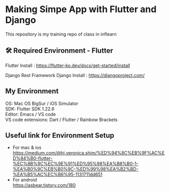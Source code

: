 # Making Simpe App with Flutter and Django
This repository is my training repo of class in inflearn

## 🛠 Required Environment - Flutter 
Flutter Install : https://flutter-ko.dev/docs/get-started/install

Django Rest Framework
Django Install : https://djangoproject.com/


## My Environment
OS: Mac OS BigSur / iOS Simulator   
SDK: Flutter SDK 1.22.6   
Editor: Emacs / VS code   
VS code extensions: Dart / Flutter / Rainbow Brackets   

## Useful link for Environment Setup
* For mac & ios    
https://medium.com/@hj.veronica.shim/%ED%94%8C%EB%9F%AC%ED%84%B0-flutter-%EC%8B%9C%EC%9E%91%ED%95%98%EA%B8%B0-1-%EA%B0%9C%EB%B0%9C-%ED%99%98%EA%B2%BD-%EA%B5%AC%EC%B6%95-1131711dd651   
* For android   
https://asbear.tistory.com/180